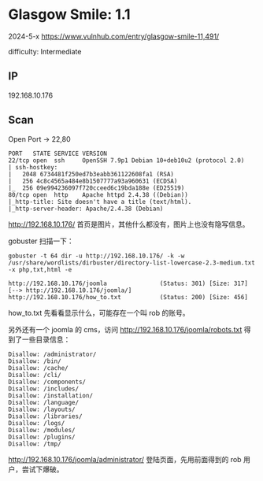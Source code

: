 # Glasgow Smile: 1.1

2024-5-x https://www.vulnhub.com/entry/glasgow-smile-11,491/

difficulty: Intermediate

## IP

192.168.10.176

## Scan

Open Port -> 22,80

```
PORT   STATE SERVICE VERSION
22/tcp open  ssh     OpenSSH 7.9p1 Debian 10+deb10u2 (protocol 2.0)
| ssh-hostkey:
|   2048 6734481f250ed7b3eabb361122608fa1 (RSA)
|   256 4c8c4565a484e8b1507777a93a960631 (ECDSA)
|_  256 09e994236097f720cceed6c19bda188e (ED25519)
80/tcp open  http    Apache httpd 2.4.38 ((Debian))
|_http-title: Site doesn't have a title (text/html).
|_http-server-header: Apache/2.4.38 (Debian)
```

http://192.168.10.176/ 首页是图片，其他什么都没有，图片上也没有隐写信息。

gobuster 扫描一下：

```
gobuster -t 64 dir -u http://192.168.10.176/ -k -w /usr/share/wordlists/dirbuster/directory-list-lowercase-2.3-medium.txt -x php,txt,html -e

http://192.168.10.176/joomla               (Status: 301) [Size: 317] [--> http://192.168.10.176/joomla/]
http://192.168.10.176/how_to.txt           (Status: 200) [Size: 456]
```

how_to.txt 先看看显示什么，可能存在一个叫 rob 的账号。

另外还有一个 joomla 的 cms，访问 http://192.168.10.176/joomla/robots.txt 得到了一些目录信息：

```
Disallow: /administrator/
Disallow: /bin/
Disallow: /cache/
Disallow: /cli/
Disallow: /components/
Disallow: /includes/
Disallow: /installation/
Disallow: /language/
Disallow: /layouts/
Disallow: /libraries/
Disallow: /logs/
Disallow: /modules/
Disallow: /plugins/
Disallow: /tmp/
```

http://192.168.10.176/joomla/administrator/ 登陆页面，先用前面得到的 rob 用户，尝试下爆破。
